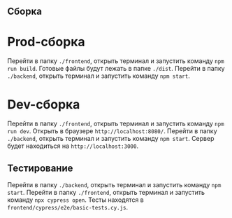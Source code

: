 ## Сборка

# Prod-сборка
Перейти в папку `./frontend`, открыть терминал и запустить команду `npm run build`. 
Готовые файлы будут лежать в папке `./dist`.
Перейти в папку `./backend`, открыть терминал и запустить команду `npm start`.

# Dev-сборка
Перейти в папку `./frontend`, открыть терминал и запустить команду `npm run dev`. 
Открыть в браузере `http://localhost:8080/`.
Перейти в папку `./backend`, открыть терминал и запустить команду `npm start`. 
Сервер будет находиться на `http://localhost:3000`.

## Тестирование

Перейти в папку `./backend`, открыть терминал и запустить команду `npm start`.
Перейти в папку `./frontend`, открыть терминал и запустить команду `npx cypress open`.
Тесты находятся в `frontend/cypress/e2e/basic-tests.cy.js`.